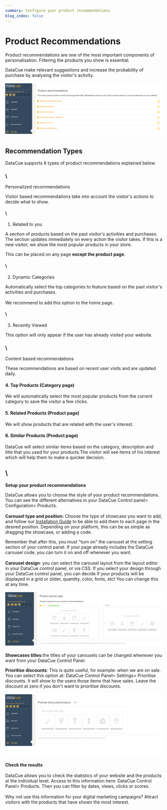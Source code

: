 ```yaml
---
summary: Configure your product recommendations
blog_index: false
---
```

# Product Recommendations

Product recommendations are one of the most important components of personalisation. Filtering the products you show is essential. 

DataCue make relevant suggestions and increase the probability of purchase by analysing the visitor's activity. 

![](/media/tipos-de-recomendaciones.jpg)

## Recommendation Types

DataCue supports 6 types of product recommendations explained below.

### \
Personalized recommendations

Visitor based recommendations take into account the visitor's actions to decide what to show.

#### \
1. Related to you

A section of products based on the past visitor's activities and purchases. The section updates immediately on every action the visitor takes. If this is a new visitor, we show the most popular products in your store.

This can be placed on any page **except the product page**.

#### \
2. Dynamic Categories

Automatically select the top categories to feature based on the past visitor's activities and purchases.                                          \
\
We recommend to add this option to the home page.

#### \
3. Recently Viewed

This option will only appear if the user has already visited your website. 

### \
Content based recommendations

These recommendations are based on recent user visits and are updated daily.

#### 4. Top Products (Category page)

We will automatically select the most popular products from the current category to save the visitor a few clicks.

#### 5. Related Products (Product page)

We will show products that are related with the user's interest. 

#### 6. Similar Products (Product page)

DataCue will select similar items based on the category, description and title that you used for your products.The visitor will see items of his interest which will help them to make a quicker decision.  

## \
**Setup your product recommendations**

DataCue allows you to choose the style of your product recommendations. You can see the different alternatives in your DataCue Control panel> Configuration> Products.\
\
**Carousel type and position:** Choose the type of showcase you want to add, and follow our [Installation Guide](https://help.datacue.co/install/) to be able to add them to each page in the desired position. Depending on your platform, this can be as simple as dragging the showcase, or adding a code.

Remember that after this, you must "turn on" the carousel at the setting section of your control panel. If your page already includes the DataCue carousel code, you can turn it on and off whenever you want.\
\
**Carousel design**: you can select the carousel layout from the layout editor in your DataCue control panel, or via CSS. If you select your design through your DataCue control panel, you can decide if your products will be displayed in a grid or slider, quantity, color, fonts, etc! You can change this at any time.

![](/media/product-section-type-grid-slider-.jpg)



**Showcases titles**:the titles of your carousels can be changed whenever you want from your DataCue Control Panel. 

**Prioritise discounts**: This is quite useful, for example: when we are on sale. You can select this option at: DataCue Control Panel> Settings> Prioritise discounts. It will show to the users those items that have sales. Leave the discount at zero if you don't want to prioritise discounts.

![](/media/prioritize-discount-products.png)



**Check the results**\
\
DataCue allows you to check the statistics of your website and the products at the individual level. Access to this information here: DataCue Control Panel> Products. Then you can filter by dates, views, clicks or scores.\
\
Why not use this information for your digital marketing campaigns? Attract visitors with the products that have shown the most interest.